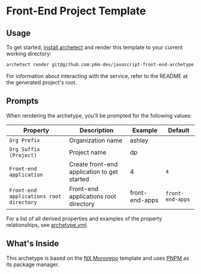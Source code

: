 # Front-End Project Template
## Usage
To get started, [install archetect](https://archetect.github.io/getting_started.html)
and render this template to your current working directory:
```bash
archetect render git@github.com:p6m-dev/javascript-front-end-archetype.git
```
For information about interacting with the service, refer to the README at the generated project's root.

## Prompts
When rendering the archetype, you'll be prompted for the following values:

| Property | Description | Example | Default |
|----------| ----------- | ------- | ------- |
| `Org Prefix`| Organization name | ashley | 
| `Org Suffix (Project)`| Project name  | dp | 
| `Front-end application`| Create front-end application to get started | 4 | `4`
| `Front-end applications root directory`| Front-end applications root directory | front-end-apps | `front-end-apps`

For a list of all derived properties and examples of the property relationships, see [archetype.yml](./archetype.yml).

## What's Inside
This archetype is based on the [NX Monorepo](https://nx.dev) template and uses [PNPM](https://pnpm.io)
as its package manager.
